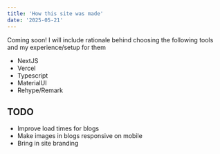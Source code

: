 ```yaml
---
title: 'How this site was made'
date: '2025-05-21'
---
```

 
Coming soon! I will include rationale behind choosing the following tools and my experience/setup for them

- NextJS
- Vercel
- Typescript
- MaterialUI
- Rehype/Remark

## TODO

- Improve load times for blogs
- Make images in blogs responsive on mobile
- Bring in site branding

